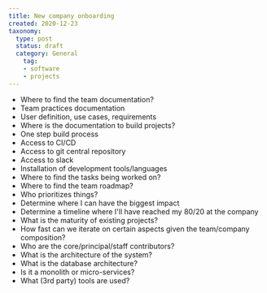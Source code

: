 ```yaml
---
title: New company onboarding
created: 2020-12-23
taxonomy:
  type: post
  status: draft
  category: General
    tag:
    - software
    - projects
---
```


* Where to find the team documentation?
* Team practices documentation
* User definition, use cases, requirements
* Where is the documentation to build projects?
* One step build process
* Access to CI/CD
* Access to git central repository
* Access to slack
* Installation of development tools/languages
* Where to find the tasks being worked on?
* Where to find the team roadmap?
* Who prioritizes things?
* Determine where I can have the biggest impact
* Determine a timeline where I'll have reached my 80/20 at the company
* What is the maturity of existing projects?
* How fast can we iterate on certain aspects given the team/company composition?
* Who are the core/principal/staff contributors?
* What is the architecture of the system?
* What is the database architecture?
* Is it a monolith or micro-services?
* What (3rd party) tools are used?
